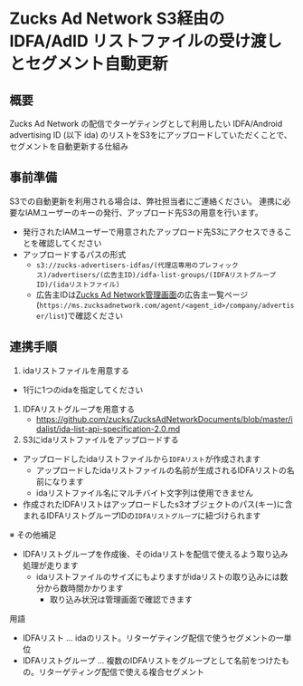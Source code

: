 # Zucks Ad Network S3経由の IDFA/AdID リストファイルの受け渡しとセグメント自動更新

## 概要

Zucks Ad Network の配信でターゲティングとして利用したい IDFA/Android advertising ID (以下 ida) のリストをS3をにアップロードしていただくことで、セグメントを自動更新する仕組み

## 事前準備

S3での自動更新を利用される場合は、弊社担当者にご連絡ください。
連携に必要なIAMユーザーのキーの発行、アップロード先S3の用意を行います。

* 発行されたIAMユーザーで用意されたアップロード先S3にアクセスできることを確認してください
* アップロードするパスの形式
  * `s3://zucks-advertisers-idfas/(代理店専用のプレフィックス)/advertisers/(広告主ID)/idfa-list-groups/(IDFAリストグループID)/(idaリストファイル)`
  * 広告主IDは[Zucks Ad Network管理画面](https://ms.zucksadnetwork.com/agent)の広告主一覧ページ(`https://ms.zucksadnetwork.com/agent/<agent_id>/company/advertiser/list`)で確認ください

## 連携手順

1. idaリストファイルを用意する
  * 1行に1つのidaを指定してください
1. IDFAリストグループを用意する
    - https://github.com/zucks/ZucksAdNetworkDocuments/blob/master/idalist/ida-list-api-specification-2.0.md
1. S3にidaリストファイルをアップロードする
  * アップロードしたidaリストファイルから`IDFAリスト`が作成されます
    * アップロードしたidaリストファイルの名前が生成されるIDFAリストの名前になります
    * idaリストファイル名にマルチバイト文字列は使用できません
  * 作成されたIDFAリストはアップロードしたs3オブジェクトのパス(キー)に含まれるIDFAリストグループIDの`IDFAリストグループ`に紐づけられます

※ その他補足

* IDFAリストグループを作成後、そのidaリストを配信で使えるよう取り込み処理が走ります
  * idaリストファイルのサイズにもよりますがidaリストの取り込みには数分から数時間かかります
    * 取り込み状況は管理画面で確認できます

用語

* IDFAリスト ... idaのリスト。リターゲティング配信で使うセグメントの一単位
* IDFAリストグループ ... 複数のIDFAリストをグループとして名前をつけたもの。リターゲティング配信で使える複合セグメント
